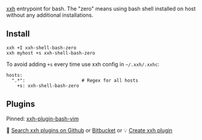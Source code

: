[xxh](https://github.com/xxh/xxh) entrypoint for bash. The "zero" means using bash shell installed on host without any additional installations. 

## Install
```
xxh +I xxh-shell-bash-zero 
xxh myhost +s xxh-shell-bash-zero
```
To avoid adding `+s` every time use xxh config in `~/.xxh/.xxhc`:
```
hosts:
  ".*":                     # Regex for all hosts
    +s: xxh-shell-bash-zero
```

## Plugins

Pinned: [xxh-plugin-bash-vim](https://github.com/xxh/xxh-plugin-bash-vim)

🔎 [Search xxh plugins on Github](https://github.com/search?q=xxh-plugin-bash&type=Repositories) or [Bitbucket](https://bitbucket.org/repo/all?name=xxh-plugin-bash) or 💡 [Create xxh plugin](https://github.com/xxh/xxh-plugin-bash-sample)
